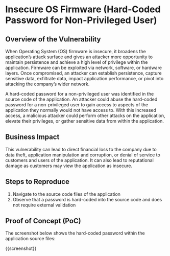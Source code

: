 # Insecure OS Firmware (Hard-Coded Password for Non-Privileged User)

## Overview of the Vulnerability

When Operating System (OS) firmware is insecure, it broadens the application’s attack surface and gives an attacker more opportunity to maintain persistence and achieve a high level of privilege within the application. Firmware can be exploited via network, software, or hardware layers. Once compromised, an attacker can establish persistence, capture sensitive data, exfiltrate data, impact application performance, or pivot into attacking the company’s wider network.

A hard-coded password for a non-privileged user was identified in the source code of the application. An attacker could abuse the hard-coded password for a non-privileged user to gain access to aspects of the application they normally would not have access to. With this increased access, a malicious attacker could perform other attacks on the application, elevate their privileges, or gather sensitive data from within the application.

## Business Impact

This vulnerability can lead to direct financial loss to the company due to data theft, application manipulation and corruption, or denial of service to customers and users of the application. It can also lead to reputational damage as customers may view the application as insecure.

## Steps to Reproduce

1. Navigate to the source code files of the application
1. Observe that a password is hard-coded into the source code and does not require external validation

## Proof of Concept (PoC)

The screenshot below shows the hard-coded password within the application source files:

{{screenshot}}
